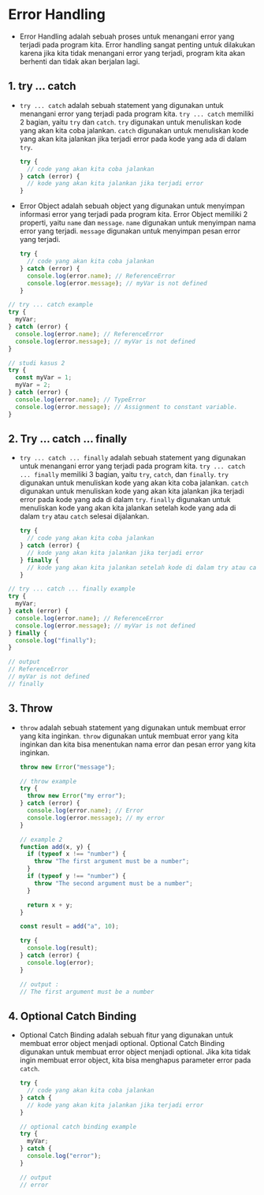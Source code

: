# Error Handling

- Error Handling adalah sebuah proses untuk menangani error yang terjadi pada program kita. Error handling sangat penting untuk dilakukan karena jika kita tidak menangani error yang terjadi, program kita akan berhenti dan tidak akan berjalan lagi.

## 1. try ... catch

- `try ... catch` adalah sebuah statement yang digunakan untuk menangani error yang terjadi pada program kita. `try ... catch` memiliki 2 bagian, yaitu `try` dan `catch`. `try` digunakan untuk menuliskan kode yang akan kita coba jalankan. `catch` digunakan untuk menuliskan kode yang akan kita jalankan jika terjadi error pada kode yang ada di dalam `try`.

  ```js
  try {
    // code yang akan kita coba jalankan
  } catch (error) {
    // kode yang akan kita jalankan jika terjadi error
  }
  ```

- Error Object adalah sebuah object yang digunakan untuk menyimpan informasi error yang terjadi pada program kita. Error Object memiliki 2 properti, yaitu `name` dan `message`. `name` digunakan untuk menyimpan nama error yang terjadi. `message` digunakan untuk menyimpan pesan error yang terjadi.

  ```js
  try {
    // code yang akan kita coba jalankan
  } catch (error) {
    console.log(error.name); // ReferenceError
    console.log(error.message); // myVar is not defined
  }
  ```

```javascript
// try ... catch example
try {
  myVar;
} catch (error) {
  console.log(error.name); // ReferenceError
  console.log(error.message); // myVar is not defined
}

// studi kasus 2
try {
  const myVar = 1;
  myVar = 2;
} catch (error) {
  console.log(error.name); // TypeError
  console.log(error.message); // Assignment to constant variable.
}
```

## 2. Try ... catch ... finally

- `try ... catch ... finally` adalah sebuah statement yang digunakan untuk menangani error yang terjadi pada program kita. `try ... catch ... finally` memiliki 3 bagian, yaitu `try`, `catch`, dan `finally`. `try` digunakan untuk menuliskan kode yang akan kita coba jalankan. `catch` digunakan untuk menuliskan kode yang akan kita jalankan jika terjadi error pada kode yang ada di dalam `try`. `finally` digunakan untuk menuliskan kode yang akan kita jalankan setelah kode yang ada di dalam `try` atau `catch` selesai dijalankan.

  ```js
  try {
    // code yang akan kita coba jalankan
  } catch (error) {
    // kode yang akan kita jalankan jika terjadi error
  } finally {
    // kode yang akan kita jalankan setelah kode di dalam try atau catch selesai dijalankan
  }
  ```

```javascript
// try ... catch ... finally example
try {
  myVar;
} catch (error) {
  console.log(error.name); // ReferenceError
  console.log(error.message); // myVar is not defined
} finally {
  console.log("finally");
}

// output
// ReferenceError
// myVar is not defined
// finally
```

## 3. Throw

- `throw` adalah sebuah statement yang digunakan untuk membuat error yang kita inginkan. `throw` digunakan untuk membuat error yang kita inginkan dan kita bisa menentukan nama error dan pesan error yang kita inginkan.

  ```js
  throw new Error("message");
  ```

  ```javascript
  // throw example
  try {
    throw new Error("my error");
  } catch (error) {
    console.log(error.name); // Error
    console.log(error.message); // my error
  }

  // example 2
  function add(x, y) {
    if (typeof x !== "number") {
      throw "The first argument must be a number";
    }
    if (typeof y !== "number") {
      throw "The second argument must be a number";
    }

    return x + y;
  }

  const result = add("a", 10);

  try {
    console.log(result);
  } catch (error) {
    console.log(error);
  }

  // output :
  // The first argument must be a number
  ```

## 4. Optional Catch Binding

- Optional Catch Binding adalah sebuah fitur yang digunakan untuk membuat error object menjadi optional. Optional Catch Binding digunakan untuk membuat error object menjadi optional. Jika kita tidak ingin membuat error object, kita bisa menghapus parameter error pada `catch`.

  ```js
  try {
    // code yang akan kita coba jalankan
  } catch {
    // kode yang akan kita jalankan jika terjadi error
  }
  ```

  ```javascript
  // optional catch binding example
  try {
    myVar;
  } catch {
    console.log("error");
  }

  // output
  // error
  ```
